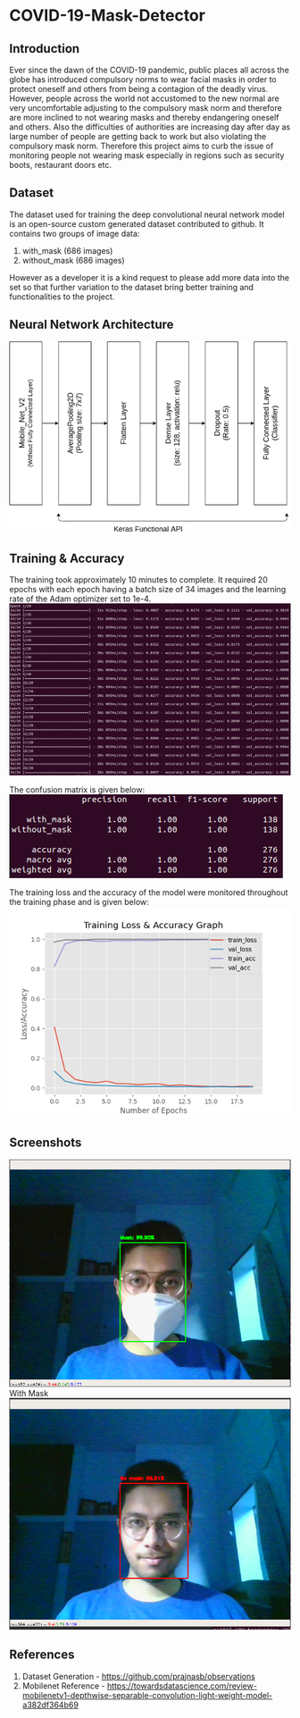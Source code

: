 # COVID-19-Mask-Detector

## Introduction
Ever since the dawn of the COVID-19 pandemic, public places all across the globe has introduced compulsory norms to wear facial masks in order to protect oneself and others from being a contagion of the deadly virus. However, people across the world not accustomed to the new normal are very uncomfortable adjusting to the compulsory mask norm and therefore are more inclined to not wearing masks and thereby endangering oneself and others. Also the difficulties of authorities are increasing day after day as large number of people are getting back to work but also violating the compulsory mask norm. Therefore this project aims to curb the issue of monitoring people not wearing mask especially in regions such as security boots, restaurant doors etc.

## Dataset
The dataset used for training the deep convolutional neural network model is an open-source custom generated dataset contributed to github. It contains two groups of image data:  
1. with_mask (686 images)
2. without_mask  (686 images)

However as a developer it is a kind request to please add more data into the set so that further variation to the dataset bring better training and functionalities to the project.

## Neural Network Architecture

![Architecture](https://github.com/borneelphukan/COVID-19-Mask-Detector/blob/master/images/network.png)


## Training & Accuracy

The training took approximately 10 minutes to complete. It required 20 epochs with each epoch having a batch size of 34 images and the learning rate of the Adam optimizer set to 1e-4. 
![Training Phase](https://github.com/borneelphukan/COVID-19-Mask-Detector/blob/master/images/Training.png)

The confusion matrix is given below:  
![Confusion Matrix](https://github.com/borneelphukan/COVID-19-Mask-Detector/blob/master/images/Classification.png)  

The training loss and the accuracy of the model were monitored throughout the training phase and is given below:  
![Training Loss & Accuracy Graph](https://github.com/borneelphukan/COVID-19-Mask-Detector/blob/master/plot.png)

## Screenshots

![With Mask](https://github.com/borneelphukan/COVID-19-Mask-Detector/blob/master/images/With%20Mask.png)  
With Mask
![Without Mask](https://github.com/borneelphukan/COVID-19-Mask-Detector/blob/master/images/Without%20Mask.png)

## References
1. Dataset Generation - https://github.com/prajnasb/observations
2. Mobilenet Reference - https://towardsdatascience.com/review-mobilenetv1-depthwise-separable-convolution-light-weight-model-a382df364b69
